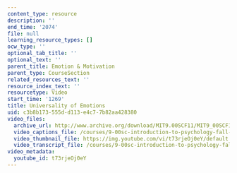 ```yaml
---
content_type: resource
description: ''
end_time: '2074'
file: null
learning_resource_types: []
ocw_type: ''
optional_tab_title: ''
optional_text: ''
parent_title: Emotion & Motivation
parent_type: CourseSection
related_resources_text: ''
resource_index_text: ''
resourcetype: Video
start_time: '1269'
title: Universality of Emotions
uid: c3b8b173-555d-d113-e4c7-7b82aa428380
video_files:
  archive_url: http://www.archive.org/download/MIT9.00SCF11/MIT9_00SCF11_lec15_300k.mp4
  video_captions_file: /courses/9-00sc-introduction-to-psychology-fall-2011/c94a6642f84f5ec59572127e0b952001_t73rjeOj0eY.vtt
  video_thumbnail_file: https://img.youtube.com/vi/t73rjeOj0eY/default.jpg
  video_transcript_file: /courses/9-00sc-introduction-to-psychology-fall-2011/c9da53ed284730a0ab9245bc8b724b11_t73rjeOj0eY.pdf
video_metadata:
  youtube_id: t73rjeOj0eY
---
```

